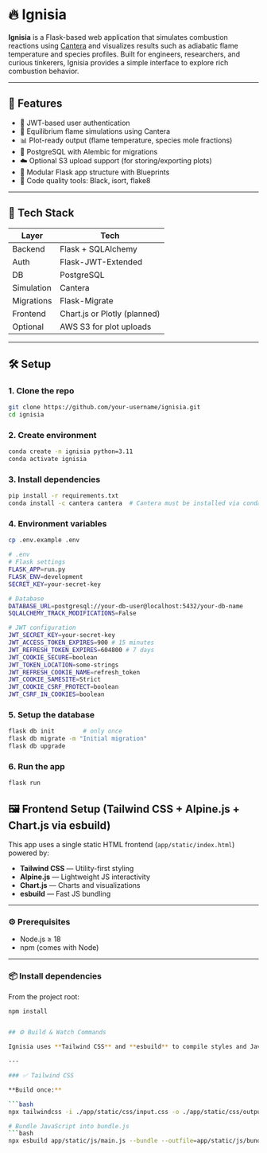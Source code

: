 # 🔥 Ignisia

**Ignisia** is a Flask-based web application that simulates combustion reactions using [Cantera](https://cantera.org/) and visualizes results such as adiabatic flame temperature and species profiles. Built for engineers, researchers, and curious tinkerers, Ignisia provides a simple interface to explore rich combustion behavior.

---

## 🚀 Features

- 🔐 JWT-based user authentication
- 🧪 Equilibrium flame simulations using Cantera
- 📊 Plot-ready output (flame temperature, species mole fractions)
- 💾 PostgreSQL with Alembic for migrations
- ☁️ Optional S3 upload support (for storing/exporting plots)
- 🔧 Modular Flask app structure with Blueprints
- 🧼 Code quality tools: Black, isort, flake8

---

## 🧱 Tech Stack

| Layer       | Tech              |
|-------------|-------------------|
| Backend     | Flask + SQLAlchemy |
| Auth        | Flask-JWT-Extended |
| DB          | PostgreSQL        |
| Simulation  | Cantera           |
| Migrations  | Flask-Migrate     |
| Frontend    | Chart.js or Plotly (planned) |
| Optional    | AWS S3 for plot uploads      |

---

## 🛠️ Setup

### 1. Clone the repo

```bash
git clone https://github.com/your-username/ignisia.git
cd ignisia
```

### 2. Create environment

```bash
conda create -n ignisia python=3.11
conda activate ignisia
```

### 3. Install dependencies

```bash
pip install -r requirements.txt
conda install -c cantera cantera  # Cantera must be installed via conda
```

### 4. Environment variables

```bash
cp .env.example .env
```

```bash
# .env
# Flask settings
FLASK_APP=run.py
FLASK_ENV=development
SECRET_KEY=your-secret-key

# Database
DATABASE_URL=postgresql://your-db-user@localhost:5432/your-db-name
SQLALCHEMY_TRACK_MODIFICATIONS=False

# JWT configuration
JWT_SECRET_KEY=your-secret-key
JWT_ACCESS_TOKEN_EXPIRES=900 # 15 minutes
JWT_REFRESH_TOKEN_EXPIRES=604800 # 7 days
JWT_COOKIE_SECURE=boolean
JWT_TOKEN_LOCATION=some-strings
JWT_REFRESH_COOKIE_NAME=refresh_token
JWT_COOKIE_SAMESITE=Strict
JWT_COOKIE_CSRF_PROTECT=boolean
JWT_CSRF_IN_COOKIES=boolean
```

### 5. Setup the database

```bash
flask db init        # only once
flask db migrate -m "Initial migration"
flask db upgrade
```

### 6. Run the app

```bash
flask run
```


## 🖼 Frontend Setup (Tailwind CSS + Alpine.js + Chart.js via esbuild)

This app uses a single static HTML frontend (`app/static/index.html`) powered by:

- **Tailwind CSS** — Utility-first styling
- **Alpine.js** — Lightweight JS interactivity
- **Chart.js** — Charts and visualizations
- **esbuild** — Fast JS bundling

---

### ⚙️ Prerequisites

- Node.js ≥ 18
- npm (comes with Node)

---

### 📦 Install dependencies

From the project root:

```bash
npm install


## ⚙️ Build & Watch Commands

Ignisia uses **Tailwind CSS** and **esbuild** to compile styles and JavaScript. Use the following commands during development or when preparing production builds.

---

### ✅ Tailwind CSS

**Build once:**

```bash
npx tailwindcss -i ./app/static/css/input.css -o ./app/static/css/output.css --minify

# Bundle JavaScript into bundle.js
```bash
npx esbuild app/static/js/main.js --bundle --outfile=app/static/js/bundle.js --minify